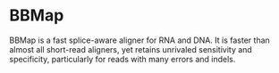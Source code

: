 # BBMap

BBMap is a fast splice-aware aligner for RNA and DNA.  It is faster than almost all short-read aligners, yet retains unrivaled sensitivity and specificity, particularly for reads with many errors and indels.
